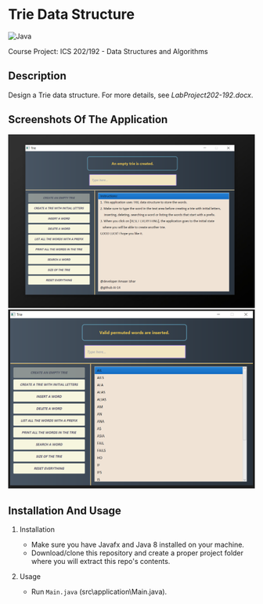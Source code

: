 # Trie Data Structure
  ![Java](https://img.shields.io/badge/Java-5181b8?style=flat&logo=java&logoColor=white)
  
  Course Project: ICS 202/192 - Data Structures and Algorithms

## Description
   Design a Trie data structure. For more details, see *LabProject202-192.docx*.

## Screenshots Of The Application
![](images/1.png)
![](images/2.png)

## Installation And Usage
1. Installation
   - Make sure you have Javafx and Java 8 installed on your machine.
   - Download/clone this repository and create a proper project folder where you will extract this repo's contents.
  
2. Usage
   - Run ````Main.java```` (src\application\Main.java).
